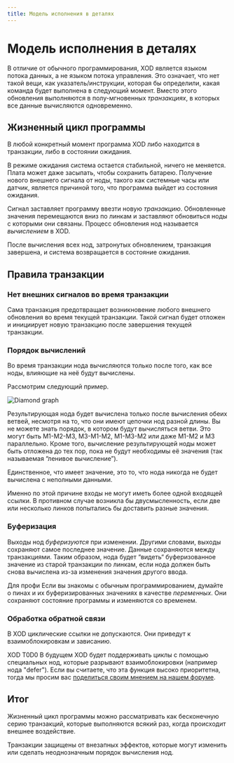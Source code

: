 ```yaml
---
title: Модель исполнения в деталях
---
```


# Модель исполнения в деталях

В отличие от обычного программирования, XOD является языком потока данных, а не 
языком потока управления. Это означает, что нет такой вещи, как указатель/инструкции, 
которая бы определили, какая команда будет выполнена в следующий момент. Вместо этого 
обновления выполняются в полу-мгновенных _транзакциях_, в которых все данные вычисляются 
одновременно.

## Жизненный цикл программы

В любой конкретный момент программа XOD либо находится в транзакции, либо в состоянии ожидания.

В режиме ожидания система остается стабильной, ничего не меняется. Плата может даже засыпать, 
чтобы сохранить батарею. Получение нового внешнего сигнала от ноды, такого как системные часы или датчик, 
является причиной того, что программа выйдет из состояния ожидания.

Сигнал заставляет программу ввезти новую _транзакцию_. Обновленные значения перемещаются вниз 
по линкам и заставляют обновиться ноды с которыми они связаны. Процесс обновления нод 
называется _вычислением_ в XOD.

После вычисления всех нод, затронутых обновлением, транзакция завершена, и система возвращается в состояние ожидания.

## Правила транзакции

### Нет внешних сигналов во время транзакции

Сама транзакция предотвращает возникновение любого внешнего обновления во время текущей транзакции. 
Такой сигнал будет отложен и инициирует новую транзакцию после завершения текущей транзакции.

### Порядок вычислений

Во время транзакции нода вычисляются только после того, как все ноды, влияющие на неё будут вычислены.

Рассмотрим следующий пример.

![Diamond graph](./abc.patch.png)

Результирующая нода будет вычислена только после вычисления обеих ветвей, несмотря на то, 
что они имеют цепочки нод разной длины. Вы не можете знать порядок, в котором будут 
вычисляться ветви. Это могут быть M1-M2-M3, M3-M1-M2, M1-M3-M2 или даже M1-M2 и M3 параллельно. 
Кроме того, вычисление результирующей ноды может быть отложена до тех пор, пока не будут необходимы её 
значения (так называемая “ленивое вычисление”).

Единственное, что имеет значение, это то, что нода никогда не будет вычислена с неполными данными.

Именно по этой причине входы не могут иметь более одной входящей ссылки. В противном случае возникла 
бы двусмысленность, если две или несколько линков попытались бы доставить разные значения.

### Буферизация

Выходы нод _буферизуются_ при изменении. Другими словами, выходы сохраняют самое последнее значение. 
Данные сохраняются между транзакциями. Таким образом, нода будет “видеть“ буферизованное значение из 
старой транзакции по линкам, если нода должен быть снова вычислена из-за изменения значения другого ввода.

<div class="ui segment">
<span class="ui ribbon label">Для профи</span>
Если вы знакомы с обычным программированием, думайте о пинах и их буферизированных значениях в 
качестве <em>переменных</em>. Они сохраняют состояние программы и изменяются со временем.
</div>

### Обработка обратной связи

В XOD циклические ссылки не допускаются. Они приведут к взаимоблокировкам и зависанию.

<div class="ui segment">
<p><span class="ui ribbon label">XOD T0D0</span>
В будущем XOD будет поддерживать циклы с помощью специальных нод, которые разрывают взаимоблокировки (например нода "defer"). 
Если вы считаете, что эта функция высоко приоритетна, тогда 
мы просим вас <a href="//forum.xod.io">поделиться своим мнением на нашем форуме</a>.</p>
</div>

## Итог

Жизненный цикл программы можно рассматривать как бесконечную серию транзакций, которые выполняются всякий раз, 
когда происходит внешнее воздействие.

Транзакции защищены от внезапных эффектов, которые могут изменить или сделать неоднозначным порядок вычисления нод.
